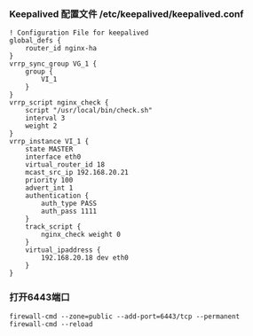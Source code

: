 ### Keepalived 配置文件 /etc/keepalived/keepalived.conf

    ! Configuration File for keepalived
    global_defs {
        router_id nginx-ha
    }
    vrrp_sync_group VG_1 {
        group {
            VI_1
        }
    }
    vrrp_script nginx_check {
        script "/usr/local/bin/check.sh"
        interval 3
        weight 2
    }
    vrrp_instance VI_1 {
        state MASTER
        interface eth0
        virtual_router_id 18
        mcast_src_ip 192.168.20.21
        priority 100
        advert_int 1
        authentication {
            auth_type PASS
            auth_pass 1111
        }
        track_script {
            nginx_check weight 0
        }
        virtual_ipaddress {
            192.168.20.18 dev eth0
        }
    }

### 打开6443端口

    firewall-cmd --zone=public --add-port=6443/tcp --permanent
    firewall-cmd --reload